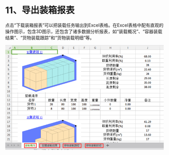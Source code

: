 # 11、导出装箱报表

点击“下载装箱报表”可以把装载任务输出到Excel表格。在Excel表格中配有直观的操作图示，包含3D图示，还包含了诸多数据分析报表，如“装载概况”、“容器装载结果”、“货物装载跟踪”和“货物装载明细”等。

![](/.gitbook/assets/34.png)

